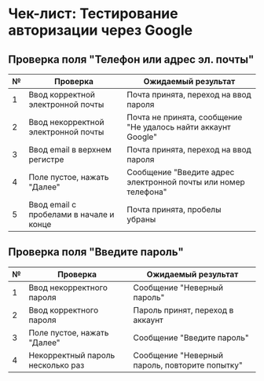 # Чек-лист: Тестирование авторизации через Google  

## Проверка поля "Телефон или адрес эл. почты"  

| №  | Проверка | Ожидаемый результат |
|----|----------|---------------------|
| 1  | Ввод корректной электронной почты | Почта принята, переход на ввод пароля |
| 2  | Ввод некорректной электронной почты | Почта не принята, сообщение "Не удалось найти аккаунт Google" |
| 3  | Ввод email в верхнем регистре | Почта принята, переход на ввод пароля |
| 4  | Поле пустое, нажать "Далее" | Сообщение "Введите адрес электронной почты или номер телефона" |
| 5  | Ввод email с пробелами в начале и конце | Почта принята, пробелы убраны |

## Проверка поля "Введите пароль"  

| №  | Проверка | Ожидаемый результат |
|----|----------|---------------------|
| 1  | Ввод некорректного пароля | Сообщение "Неверный пароль" |
| 2  | Ввод корректного пароля | Пароль принят, переход в аккаунт |
| 3  | Поле пустое, нажать "Далее" | Сообщение "Введите пароль" |
| 4  | Некорректный пароль несколько раз | Сообщение "Неверный пароль, повторите попытку" |
